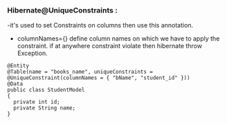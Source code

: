 ### Hibernate@UniqueConstraints :
  -it's used to set Constraints on columns then use this annotation.
  - columnNames={} define column names on which we have to apply the constraint. if at anywhere constraint violate then hibernate throw Exception.
  ```
  @Entity
  @Table(name = "books_name", uniqueConstraints = @UniqueConstraint(columnNames = { "bName", "student_id" }))
  @Data
  public class StudentModel 
  {
    private int id;
    private String name;
  }
  ```
  
